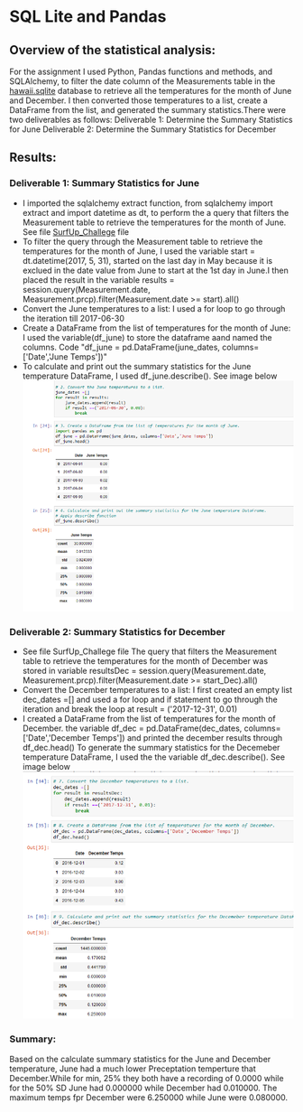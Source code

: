 # SQL Lite and Pandas
## Overview of the statistical analysis:
For the assignment I used Python, Pandas functions and methods, and SQLAlchemy, to filter the date column of the Measurements table in the [hawaii.sqlite](https://github.com/Judyhm2/Pandas_Module_4/blob/main/surfs_up/hawaii.sqlite) database to retrieve all the temperatures for the month of June and December. I then converted those temperatures to a list, create a DataFrame from the list, and generated the summary statistics.There were two deliverables as follows:
Deliverable 1: Determine the Summary Statistics for June
Deliverable 2: Determine the Summary Statistics for December
## Results:
### Deliverable 1: Summary Statistics for June
- I imported the sqlalchemy extract function, from sqlalchemy import extract and import datetime as dt, to perform the a query that filters the Measurement table to retrieve the temperatures for the month of June.
See file [SurfUp_Challege](#) file
- To filter the query through the Measurement table to retrieve the temperatures for the month of June, I used the variable start = dt.datetime(2017, 5, 31), started on the last day in May because it is exclued in the date value from June to start at the 1st day in June.I then placed the result in the variable results = session.query(Measurement.date, Measurement.prcp).filter(Measurement.date >= start).all()
- Convert the June temperatures to a list: I used a for loop to go through the iteration till 2017-06-30
- Create a DataFrame from the list of temperatures for the month of June: I used the variable(df_june) to store the dataframe aand named the columns. Code "df_june = pd.DataFrame(june_dates, columns=['Date','June Temps'])"
- To calculate and print out the summary statistics for the June temperature DataFrame, I used df_june.describe(). See image below 
![](https://github.com/Judyhm2/Pandas_Module_4/blob/main/Starter_Code/Del-1.png)
### Deliverable 2: Summary Statistics for December
- See file SurfUp_Challege file
The query that filters the Measurement table to retrieve the temperatures for the month of December was stored in variable resultsDec = session.query(Measurement.date, Measurement.prcp).filter(Measurement.date >= start_Dec).all()
- Convert the December temperatures to a list: I first created an empty list dec_dates =[] and used a for loop and if statement to go through the iteration and break the loop at result = ('2017-12-31', 0.01)
- I created a DataFrame from the list of temperatures for the month of December. the variable df_dec = pd.DataFrame(dec_dates, columns=['Date','December Temps']) and printed the december results through df_dec.head()
To generate the summary statistics for the Decemeber temperature DataFrame, I used the the variable df_dec.describe(). See image below
![](https://github.com/Judyhm2/Pandas_Module_4/blob/main/Starter_Code/Del-2.png)
### Summary:
Based on the calculate summary statistics for the June and December temperature, June had a much lower Preceptation temperture that December.While for min, 25% they both have a recording of 0.0000 while for the 50% SD June had 0.000000 while December had 0.010000. The maximum temps fpr December were 6.250000 while June were 0.080000.
